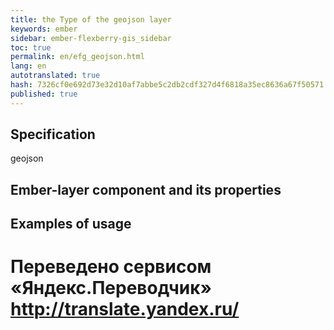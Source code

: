 ```yaml
--- 
title: the Type of the geojson layer 
keywords: ember 
sidebar: ember-flexberry-gis_sidebar 
toc: true 
permalink: en/efg_geojson.html 
lang: en 
autotranslated: true 
hash: 7326cf0e692d73e32d10af7abbe5c2db2cdf327d4f6818a35ec8636a67f50571 
published: true 
--- 
```


## Specification 

geojson 

## Ember-layer component and its properties 

## Examples of usage 



 # Переведено сервисом «Яндекс.Переводчик» http://translate.yandex.ru/